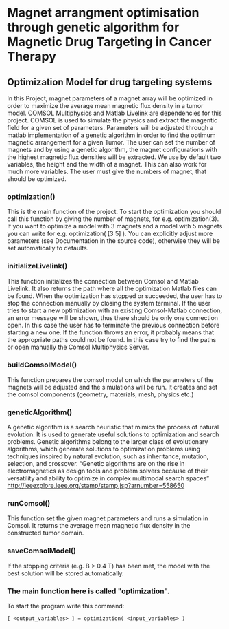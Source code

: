 # Magnet arrangment optimisation through genetic algorithm for Magnetic Drug Targeting in Cancer Therapy

## Optimization Model for drug targeting systems

In this Project, magnet parameters of a magnet array will be optimized in order to maximize the average mean magnetic flux density in a tumor model. 
COMSOL Multiphysics and Matlab Livelink are dependencies for this project.
COMSOL is used to simulate the physics and extract the magentic field for a given set of parameters. Parameters will be adjusted through a matlab implementation of a genetic algorithm in order to find the optimum magnetic arrangement for a given Tumor.
The user can set the number of magnets and by using a genetic algorithm, the magnet configurations with the highest magnetic flux densities will be extracted. 
We use by default two variables, the height and the width of a magnet. This can also work for much more variables. 
The user must give the numbers of magnet, that should be optimized.

### optimization()
This is the main function of the project.
To start the optimization you should call this function by giving the number of magnets, for e.g. optimization(3).
If you want to optimize a model with 3 magnets and a model with 5 magnets you can write for e.g. optimization( [3 5] ).
You can explicitly adjust more parameters (see Documentation in the source code), otherwise they will be set automatically to defaults.

### initializeLivelink()
This function initializes the connection between Comsol and Matlab Livelink.
It also returns the path where all the optimization Matlab files can be found. 
When the optimization has stopped or succeeded, the user has to stop the connection manually by closing the system terminal. 
If the user tries to start a new optimization with an existing Comsol-Matlab connection, an error message will be shown, thus there should be only one connection open. 
In this case the user has to terminate the previous connection before starting a new one.
If the function throws an error, it probably means that the appropriate paths could not be found. In this case try to find the paths or open manually the Comsol Multiphysics Server.

### buildComsolModel()
This function prepares the comsol model on which the parameters of the magnets will be adjusted and the simulations will be run.
It creates and set the comsol components (geometry, materials, mesh, physics etc.)

### geneticAlgorithm()
 A genetic algorithm is a search heuristic that mimics the process of natural evolution. 
It is used to generate useful solutions to optimization and search problems. 
Genetic algorithms belong to the larger class of evolutionary algorithms, which generate solutions to optimization problems using techniques inspired by natural evolution, such as inheritance, mutation, selection, and crossover.
“Genetic algorithms are on the rise in electromagnetics as design tools and problem solvers because of their versatility and ability to optimize in complex multimodal search spaces”
http://ieeexplore.ieee.org/stamp/stamp.jsp?arnumber=558650

### runComsol()
This function set the given magnet parameters and runs a simulation in Comsol.
It returns the average mean magnetic flux density in the constructed tumor domain.

### saveComsolModel()
If the stopping criteria (e.g. B > 0.4 T) has been met, the model with the best solution will be stored automatically. 

### The main function here is called "optimization".

To start the program write this command:

`[ <output_variables> ] = optimization( <input_variables> )`
